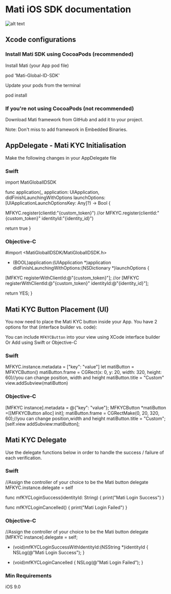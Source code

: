 # Mati iOS SDK documentation 

![alt text](https://github.com/MatiFace/mati-global-id-sdk/blob/master/Group%2011-1.png)

## Xcode configurations

### Install Mati SDK using CocoaPods (recommended)

Install Mati (your App pod file)

pod 'Mati-Global-ID-SDK'

Update your pods from the terminal

pod install

### If you're not using CocoaPods (not recommended)

Download Mati framework from GitHub and add it to your project.

Note: Don't miss to add framework in Embedded Binaries.


## AppDelegate - Mati KYC Initialisation

Make the following changes in your AppDelegate file 

### Swift

import MatiGlobalIDSDK

func application(_ application: UIApplication, didFinishLaunchingWithOptions
launchOptions: [UIApplicationLaunchOptionsKey: Any]?) -> Bool {

MFKYC.register(clientId:"{custom_token}")
//or
MFKYC.register(clientId:"{custom_token}" identityId:"{identity_id}")

return true
}



### Objective-C

#import <MatiGlobalIDSDK/MatiGlobalIDSDK.h>

- (BOOL)application:(UIApplication *)application didFinishLaunchingWithOptions:(NSDictionary *)launchOptions {

[MFKYC registerWithClientId:@"{custom_token}"];
//or
[MFKYC registerWithClientId:@"{custom_token}" identityId:@"{identity_id}"];

return YES;
}

## Mati KYC Button Placement (UI)

You now need to place the Mati KYC button inside your App. You have 2 options for that (interface builder vs. code):

You can include `MFKYCButton` into your view using XCode interface builder
Or
Add using Swift or Objective-C 

### Swift

MFKYC.instance.metadata = ["key": "value"]
let matiButton = MFKYCButton()
matiButton.frame = CGRect(x: 0, y: 20, width: 320, height: 60)//you can change position, width and height
matiButton.title = "Custom"
view.addSubview(matiButton)

### Objective-C

[MFKYC instance].metadata = @{"key": "value"};
MFKYCButton *matiButton =[[MFKYCButton alloc] init];
matiButton.frame = CGRectMake(0, 20, 320, 60);//you can change position,width and height
matiButton.title = "Custom";
[self.view addSubview:matiButton];

## Mati KYC Delegate

Use the delegate functions below in order to handle the success / failure of each verification.

### Swift

//Assign the controller of your choice to be the Mati button delegate
MFKYC.instance.delegate = self

func mfKYCLoginSuccess(identityId: String) {
print("Mati Login Success")
}

func mfKYCLoginCancelled() {
print("Mati Login Failed")
}

### Objective-C

//Assign the controller of your choice to be the Mati button delegate
[MFKYC instance].delegate = self;

- (void)mfKYCLoginSuccessWithIdentityId:(NSString *)identityId {
NSLog(@"Mati Login Success");
}

- (void)mfKYCLoginCancelled {
NSLog(@"Mati Login Failed");
}

### Min Requirements 
iOS 9.0

